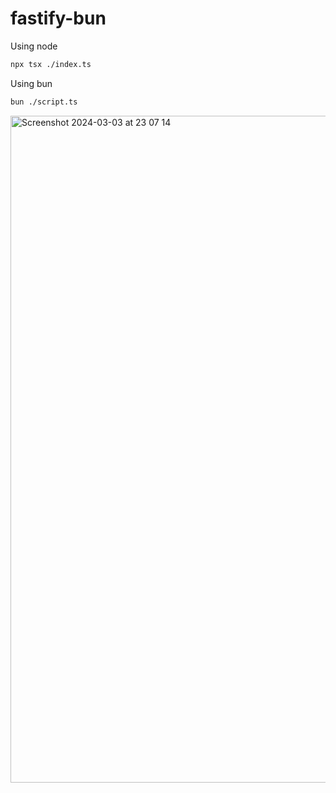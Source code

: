 # fastify-bun

Using node

```bash
npx tsx ./index.ts
```

Using bun

```bash
bun ./script.ts
```

<img width="1067" alt="Screenshot 2024-03-03 at 23 07 14" src="https://github.com/brndt/fastify-bun-multipart/assets/21007364/6764d618-a0dd-427d-8b7c-1f7cc4a387cf">
